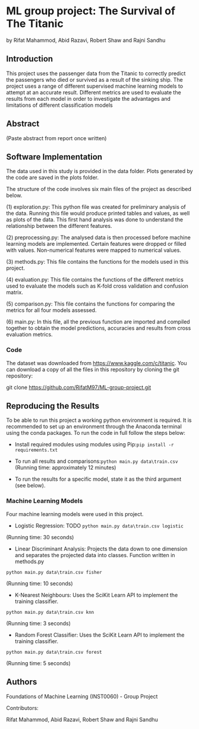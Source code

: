 # ML group project: The Survival of The Titanic
by Rifat Mahammod, Abid Razavi, Robert Shaw and Rajni Sandhu

## Introduction 

This project uses the passenger data from the Titanic to correctly predict the passengers who died or survived as a result of the sinking ship. The project uses a range of different supervised machine learning models to attempt at an accurate result. Different metrics are used to evaluate the results from each model in order to investigate the advantages and limitations of different classification models

## Abstract
(Paste abstract from report once written)

## Software Implementation

The data used in this study is provided in the data folder. Plots generated by the code are saved in the plots folder.

The structure of the code involves six main files of the project as described below.

(1) exploration.py: This python file was created for preliminary analysis of the data. Running this file would produce printed tables and values, as well as plots of the data. This first hand analysis was done to understand the relationship between the different features. 

(2) preprocessing.py: The analysed data is then processed before machine learning models are implemented. Certain features were dropped or filled with values. Non-numerical features were mapped to numerical values.

(3) methods.py: This file contains the functions for the models used in this project.

(4) evaluation.py: This file contains the functions of the different metrics used to evaluate the models such as K-fold cross validation and confusion matrix.

(5) comparison.py: This file contains the functions for comparing the metrics for all four models assessed.

(6) main.py: In this file, all the previous function are imported and compiled together to obtain the model predictions, accuracies and results from cross evaluation metrics.


### Code

The dataset was downloaded from https://www.kaggle.com/c/titanic. You can download a copy of all the files in this repository by cloning the git repository:

git clone https://github.com/RifatM97/ML-group-project.git

## Reproducing the Results

To be able to run this project a working python environment is required. It is recommended to set up an environment through the Anaconda terminal using the conda packages. To run the code in full follow the steps below:

* Install required modules using modules using Pip:`pip install -r requirements.txt`

* To run all results and comparisons:`python main.py data\train.csv`
    (Running time: approximately 12 minutes)

* To run the results for a specific model, state it as the third argument (see below).  

### Machine Learning Models

Four machine learning models were used in this project. 

* Logistic Regression: TODO
`python main.py data\train.csv logistic` 

(Running time: 30 seconds)

* Linear Discriminant Analysis: Projects the data down to one dimension and separates the projected data into classes. Function written in methods.py

`python main.py data\train.csv fisher`

(Running time: 10 seconds)

* K-Nearest Neighbours: Uses the SciKit Learn API to implement the training classifier. 

`python main.py data\train.csv knn` 

(Running time: 3 seconds)

* Random Forest Classifier: Uses the SciKit Learn API to implement the training classifier. 

`python main.py data\train.csv forest` 

(Running time: 5 seconds)


## Authors

Foundations of Machine Learning (INST0060) - Group Project

Contributors: 

Rifat Mahammod, Abid Razavi, Robert Shaw and Rajni Sandhu
